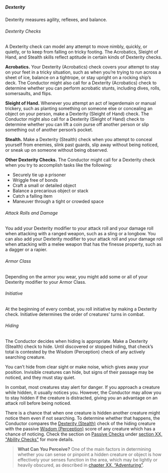 ##### Dexterity
Dexterity measures agility, reflexes, and balance.

###### Dexterity Checks

A Dexterity check can model any attempt to move nimbly, quickly, or quietly, or to keep from falling on tricky footing.
The Acrobatics, Sleight of Hand, and Stealth skills reflect aptitude in certain kinds of Dexterity checks.

**Acrobatics.**
Your Dexterity (Acrobatics) check covers your attempt to stay on your feet in a tricky situation, such as when you’re trying to run across a sheet of ice, balance on a tightrope, or stay upright on a rocking ship’s deck.
The Conductor might also call for a Dexterity (Acrobatics) check to determine whether you can perform acrobatic stunts, including dives, rolls, somersaults, and flips.

**Sleight of Hand.**
Whenever you attempt an act of legerdemain or manual trickery, such as planting something on someone else or concealing an object on your person, make a Dexterity (Sleight of Hand) check.
The Conductor might also call for a Dexterity (Sleight of Hand) check to determine whether you can lift a coin purse off another person or slip something out of another person’s pocket.

**Stealth.**
Make a Dexterity (Stealth) check when you attempt to conceal yourself from enemies, slink past guards, slip away without being noticed, or sneak up on someone without being observed.

**Other Dexterity Checks.**
The Conductor might call for a Dexterity check when you try to accomplish tasks like the following:
- Securely tie up a prisoner
- Wriggle free of bonds
- Craft a small or detailed object
- Balance a precarious object or stack
- Catch a falling item
- Maneuver through a tight or crowded space

###### Attack Rolls and Damage

You add your Dexterity modifier to your attack roll and your damage roll when attacking with a ranged weapon, such as a sling or a longbow.
You can also add your Dexterity modifier to your attack roll and your damage roll when attacking with a melee weapon that has the finesse property, such as a dagger or a rapier.

###### Armor Class

Depending on the armor you wear, you might add some or all of your Dexterity modifier to your Armor Class.

###### Initiative

At the beginning of every combat, you roll initiative by making a Dexterity check.
Initiative determines the order of creatures’ turns in combat.

###### Hiding

The Conductor decides when hiding is appropriate.
Make a Dexterity (Stealth) check to hide.
Until discovered or stopped hiding, that check’s total is contested by the Wisdom (Perception) check of any actively searching creature.

You can’t hide from clear sight or make noise, which gives away your position.
Invisible creatures can hide, but signs of their passage may be noticed, and they must stay quiet.

In combat, most creatures stay alert for danger.
If you approach a creature while hidden, it usually notices you.
However, the Conductor may allow you to stay hidden if the creature is distracted, giving you an advantage on an attack roll before being noticed.

There is a chance that when one creature is hidden another creature might notice them even if not searching.
To determine whether that happens, the Conductor compares the [Dexterity (Stealth)](#Using_Dexterity_dexterity-checks) check of the hiding creature with the passive [Wisdom (Perception)](#Using_Wisdom_wisdom-checks) score of any creature which has a chance of noticing.
Check the section on [Passive Checks](#Ability_Checks_passive-checks) under [section XX, "Ability Checks"](#Ability_Checks_ability-checks) for more details.

> **What Can You Perceive?**
> One of the main factors in determining whether you can sense or pinpoint a hidden creature or object is how effectively your senses function in the area, which may be lightly or heavily obscured, as described in [chapter XX, “Adventuring”](#Adventuring_adventuring).
